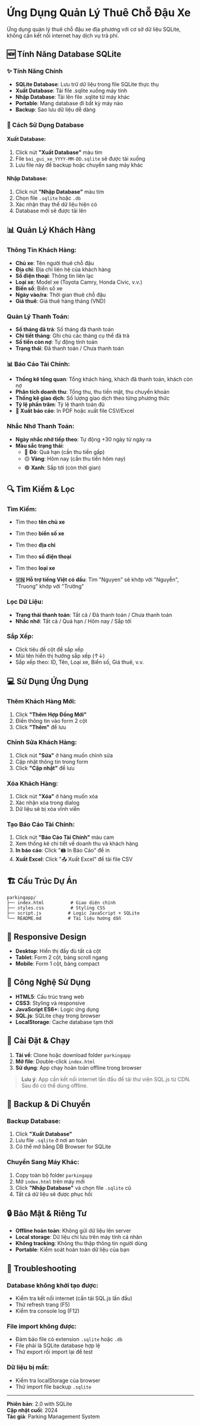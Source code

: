 # Ứng Dụng Quản Lý Thuê Chỗ Đậu Xe

Ứng dụng quản lý thuê chỗ đậu xe địa phương với cơ sở dữ liệu SQLite, không cần kết nối internet hay dịch vụ trả phí.

## 🆕 Tính Năng Database SQLite

### ✨ Tính Năng Chính
- **SQLite Database**: Lưu trữ dữ liệu trong file SQLite thực thụ
- **Xuất Database**: Tải file .sqlite xuống máy tính
- **Nhập Database**: Tải lên file .sqlite từ máy khác  
- **Portable**: Mang database đi bất kỳ máy nào
- **Backup**: Sao lưu dữ liệu dễ dàng

### 🔄 Cách Sử Dụng Database

#### Xuất Database:
1. Click nút **"Xuất Database"** màu tím
2. File `bai_gui_xe_YYYY-MM-DD.sqlite` sẽ được tải xuống
3. Lưu file này để backup hoặc chuyển sang máy khác

#### Nhập Database:
1. Click nút **"Nhập Database"** màu tím  
2. Chọn file `.sqlite` hoặc `.db`
3. Xác nhận thay thế dữ liệu hiện có
4. Database mới sẽ được tải lên



## 📊 Quản Lý Khách Hàng

### Thông Tin Khách Hàng:
- **Chủ xe**: Tên người thuê chỗ đậu
- **Địa chỉ**: Địa chỉ liên hệ của khách hàng  
- **Số điện thoại**: Thông tin liên lạc
- **Loại xe**: Model xe (Toyota Camry, Honda Civic, v.v.)
- **Biển số**: Biển số xe
- **Ngày vào/ra**: Thời gian thuê chỗ đậu
- **Giá thuê**: Giá thuê hàng tháng (VND)

### Quản Lý Thanh Toán:
- **Số tháng đã trả**: Số tháng đã thanh toán
- **Chi tiết tháng**: Ghi chú các tháng cụ thể đã trả
- **Số tiền còn nợ**: Tự động tính toán
- **Trạng thái**: Đã thanh toán / Chưa thanh toán


### 📊 Báo Cáo Tài Chính:
- **Thống kê tổng quan**: Tổng khách hàng, khách đã thanh toán, khách còn nợ
- **Phân tích doanh thu**: Tổng thu, thu tiền mặt, thu chuyển khoản
- **Thống kê giao dịch**: Số lượng giao dịch theo từng phương thức
- **Tỷ lệ phần trăm**: Tỷ lệ thanh toán đủ
- **📄 Xuất báo cáo**: In PDF hoặc xuất file CSV/Excel

### Nhắc Nhở Thanh Toán:
- **Ngày nhắc nhở tiếp theo**: Tự động +30 ngày từ ngày ra
- **Màu sắc trạng thái**:
  - 🔴 **Đỏ**: Quá hạn (cần thu tiền gấp)
  - 🟡 **Vàng**: Hôm nay (cần thu tiền hôm nay)  
  - 🟢 **Xanh**: Sắp tới (còn thời gian)

## 🔍 Tìm Kiếm & Lọc

### Tìm Kiếm:
- Tìm theo **tên chủ xe**
- Tìm theo **biển số xe**
- Tìm theo **địa chỉ**
- Tìm theo **số điện thoại**
- Tìm theo **loại xe**

- **🇻🇳 Hỗ trợ tiếng Việt có dấu**: Tìm "Nguyen" sẽ khớp với "Nguyễn", "Truong" khớp với "Trường"

### Lọc Dữ Liệu:
- **Trạng thái thanh toán**: Tất cả / Đã thanh toán / Chưa thanh toán
- **Nhắc nhở**: Tất cả / Quá hạn / Hôm nay / Sắp tới

### Sắp Xếp:
- Click tiêu đề cột để sắp xếp
- Mũi tên hiển thị hướng sắp xếp (↑↓)
- Sắp xếp theo: ID, Tên, Loại xe, Biển số, Giá thuê, v.v.

## 💻 Sử Dụng Ứng Dụng

### Thêm Khách Hàng Mới:
1. Click **"Thêm Hợp Đồng Mới"**
2. Điền thông tin vào form 2 cột
3. Click **"Thêm"** để lưu

### Chỉnh Sửa Khách Hàng:
1. Click nút **"Sửa"** ở hàng muốn chỉnh sửa
2. Cập nhật thông tin trong form
3. Click **"Cập nhật"** để lưu

### Xóa Khách Hàng:
1. Click nút **"Xóa"** ở hàng muốn xóa
2. Xác nhận xóa trong dialog
3. Dữ liệu sẽ bị xóa vĩnh viễn

### Tạo Báo Cáo Tài Chính:
1. Click nút **"Báo Cáo Tài Chính"** màu cam
2. Xem thống kê chi tiết về doanh thu và khách hàng
3. **In báo cáo**: Click "🖨️ In Báo Cáo" để in
4. **Xuất Excel**: Click "📤 Xuất Excel" để tải file CSV

## 🏗️ Cấu Trúc Dự Án

```
parkingapp/
├── index.html          # Giao diện chính
├── styles.css          # Styling CSS
├── script.js          # Logic JavaScript + SQLite
└── README.md          # Tài liệu hướng dẫn
```

## 📱 Responsive Design

- **Desktop**: Hiển thị đầy đủ tất cả cột
- **Tablet**: Form 2 cột, bảng scroll ngang
- **Mobile**: Form 1 cột, bảng compact

## 🔧 Công Nghệ Sử Dụng

- **HTML5**: Cấu trúc trang web
- **CSS3**: Styling và responsive
- **JavaScript ES6+**: Logic ứng dụng
- **SQL.js**: SQLite chạy trong browser
- **LocalStorage**: Cache database tạm thời

## 🚀 Cài Đặt & Chạy

1. **Tải về**: Clone hoặc download folder `parkingapp`
2. **Mở file**: Double-click `index.html`
3. **Sử dụng**: App chạy hoàn toàn offline trong browser

> **Lưu ý**: App cần kết nối internet lần đầu để tải thư viện SQL.js từ CDN. Sau đó có thể dùng offline.

## 💾 Backup & Di Chuyển

### Backup Database:
1. Click **"Xuất Database"** 
2. Lưu file `.sqlite` ở nơi an toàn
3. Có thể mở bằng DB Browser for SQLite

### Chuyển Sang Máy Khác:
1. Copy toàn bộ folder `parkingapp`
2. Mở `index.html` trên máy mới
3. Click **"Nhập Database"** và chọn file `.sqlite` cũ
4. Tất cả dữ liệu sẽ được phục hồi

## 🔒 Bảo Mật & Riêng Tư

- **Offline hoàn toàn**: Không gửi dữ liệu lên server
- **Local storage**: Dữ liệu chỉ lưu trên máy tính cá nhân
- **Không tracking**: Không thu thập thông tin người dùng
- **Portable**: Kiểm soát hoàn toàn dữ liệu của bạn

## 🐛 Troubleshooting

### Database không khởi tạo được:
- Kiểm tra kết nối internet (cần tải SQL.js lần đầu)
- Thử refresh trang (F5)
- Kiểm tra console log (F12)

### File import không được:
- Đảm bảo file có extension `.sqlite` hoặc `.db`
- File phải là SQLite database hợp lệ
- Thử export rồi import lại để test

### Dữ liệu bị mất:
- Kiểm tra localStorage của browser
- Thử import file backup `.sqlite`


---

**Phiên bản**: 2.0 with SQLite  
**Cập nhật cuối**: 2024  
**Tác giả**: Parking Management System 
